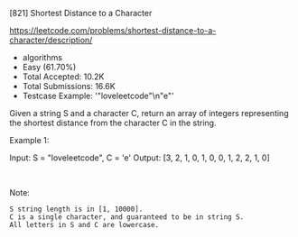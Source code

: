 [821] Shortest Distance to a Character  

https://leetcode.com/problems/shortest-distance-to-a-character/description/

* algorithms
* Easy (61.70%)
* Total Accepted:    10.2K
* Total Submissions: 16.6K
* Testcase Example:  '"loveleetcode"\n"e"'

Given a string S and a character C, return an array of integers representing the shortest distance from the character C in the string.

Example 1:


Input: S = "loveleetcode", C = 'e'
Output: [3, 2, 1, 0, 1, 0, 0, 1, 2, 2, 1, 0]


 

Note:


	S string length is in [1, 10000].
	C is a single character, and guaranteed to be in string S.
	All letters in S and C are lowercase.


